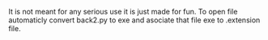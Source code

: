 It is not meant for any serious use it is just made for fun.
To open file automaticly convert back2.py to exe and asociate that file exe to .extension file.
